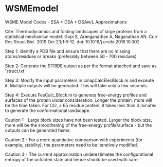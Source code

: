 # WSMEmodel
WSME Model Codes - SSA + DSA + DSAw/L Approximations

Cite:  Thermodynamics and folding landscapes of large proteins from a statistical mechanical model. Gopi S, Aranganathan A, Naganathan AN. Curr Res Struct Biol. 2019 Oct 23;1:6-12. doi: 10.1016/j.crstbi.2019.10.002

Step 1: Identify a PDB file and ensure that there are no missing atoms/residues or breaks (preferably between 50 - 700 residues)

Step 2: Generate the STRIDE output as per the format attached and save as 'struct.txt'

Step 3: Modify the input parameters in cmapCalcElecBlock.m and exceute it. Multiple outputs will be generated. This will take only a few seconds.

Step 4: Execute FesCalc_Block.m to generate free-energy profiles and surfaces of the protein under consideration. Longer the protein, more will be the time taken. For CI2, a 65 residue protein, it takes less than 3 minutes to generate the conformational landscape.

Caution 1 - Large block sizes have not been tested. Larger the block size, more will be the smoothening of the free-energy profile/surface - but the outputs can be generated faster.

Caution 2 - For a more quantiative comparison with experiments (for example, stability), the parameters need to be iteratively modified.

Caution 3 - The current approximation underestimates the configurational entropy of the unfolded state and hence should be used with care.
